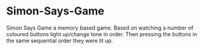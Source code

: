 # Simon-Says-Game
Simon Says Game a memory based game. Based on watching a number of coloured buttons light up/change tone in order. Then pressing the buttons in the same sequential order they were lit up.
